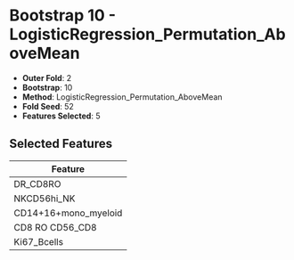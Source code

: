 # Bootstrap 10 - LogisticRegression_Permutation_AboveMean

- **Outer Fold**: 2
- **Bootstrap**: 10
- **Method**: LogisticRegression_Permutation_AboveMean
- **Fold Seed**: 52
- **Features Selected**: 5

## Selected Features

| Feature |
|---------|
| DR_CD8RO |
| NKCD56hi_NK |
| CD14+16+mono_myeloid |
| CD8 RO CD56_CD8 |
| Ki67_Bcells |
